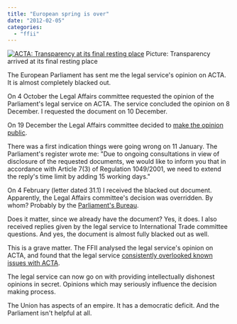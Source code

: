 ```yaml
---
title: "European spring is over"
date: "2012-02-05"
categories: 
  - "ffii"
---
```


[![](images/ACTA-spring_is_over-225x300.jpg "ACTA: Transparency at its final resting place")](http://blog.ffii.org/wp-content/uploads/2012/02/ACTA-spring_is_over.jpg) Picture: Transparency arrived at its final resting place

The European Parliament has sent me the legal service's opinion on ACTA. It is almost completely blacked out.

On 4 October the Legal Affairs committee requested the opinion of the Parliament's legal service on ACTA. The service concluded the opinion on 8 December. I requested the document on 10 December.

On 19 December the Legal Affairs committee decided to [make the opinion public](http://lists.act-on-acta.eu/pipermail/hub/2011-December/000072.html).

There was a first indication things were going wrong on 11 January. The Parliament's register wrote me: "Due to ongoing consultations in view of disclosure of the requested documents, we would like to inform you that in accordance with Article 7(3) of Regulation 1049/2001, we need to extend the reply's time limit by adding 15 working days."

On 4 February (letter dated 31.1) I received the blacked out document. Apparently, the Legal Affairs committee's decision was overridden. By whom? Probably by the [Parliament's Bureau](http://www.europarl.europa.eu/parliament/expert/staticDisplay.do?id=53&pageRank=4).

Does it matter, since we already have the document? Yes, it does. I also received replies given by the legal service to International Trade committee questions. And yes, the document is almost fully blacked out as well.

This is a grave matter. The FFII analysed the legal service's opinion on ACTA, and found that the legal service [consistently overlooked known issues with ACTA](http://acta.ffii.org/?p=1057).

The legal service can now go on with providing intellectually dishonest opinions in secret. Opinions which may seriously influence the decision making process.

The Union has aspects of an empire. It has a democratic deficit. And the Parliament isn't helpful at all.
